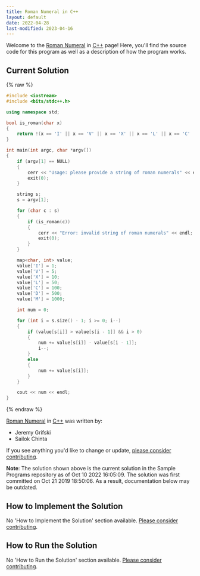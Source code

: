 ```yaml
---
title: Roman Numeral in C++
layout: default
date: 2022-04-28
last-modified: 2023-04-16
---
```


Welcome to the [Roman Numeral](https://sampleprograms.io/projects/roman-numeral) in [C++](https://sampleprograms.io/languages/c-plus-plus) page! Here, you'll find the source code for this program as well as a description of how the program works.

## Current Solution

{% raw %}

```c++
#include <iostream>
#include <bits/stdc++.h>

using namespace std;

bool is_roman(char x)
{
    return !(x == 'I' || x == 'V' || x == 'X' || x == 'L' || x == 'C' || x == 'D' || x == 'M');
}

int main(int argc, char *argv[])
{
    if (argv[1] == NULL)
    {
        cerr << "Usage: please provide a string of roman numerals" << endl;
        exit(0);
    }

    string s;
    s = argv[1];

    for (char c : s)
    {
        if (is_roman(c))
        {
            cerr << "Error: invalid string of roman numerals" << endl;
            exit(0);
        }
    }

    map<char, int> value;
    value['I'] = 1;
    value['V'] = 5;
    value['X'] = 10;
    value['L'] = 50;
    value['C'] = 100;
    value['D'] = 500;
    value['M'] = 1000;

    int num = 0;

    for (int i = s.size() - 1; i >= 0; i--)
    {
        if (value[s[i]] > value[s[i - 1]] && i > 0)
        {
            num += value[s[i]] - value[s[i - 1]];
            i--;
        }
        else
        {
            num += value[s[i]];
        }
    }

    cout << num << endl;
}
```

{% endraw %}

[Roman Numeral](https://sampleprograms.io/projects/roman-numeral) in [C++](https://sampleprograms.io/languages/c-plus-plus) was written by:

- Jeremy Grifski
- Sailok Chinta

If you see anything you'd like to change or update, [please consider contributing](https://github.com/TheRenegadeCoder/sample-programs).

**Note**: The solution shown above is the current solution in the Sample Programs repository as of Oct 10 2022 16:05:09. The solution was first committed on Oct 21 2019 18:50:06. As a result, documentation below may be outdated.

## How to Implement the Solution

No 'How to Implement the Solution' section available. [Please consider contributing](https://github.com/TheRenegadeCoder/sample-programs-website).

## How to Run the Solution

No 'How to Run the Solution' section available. [Please consider contributing](https://github.com/TheRenegadeCoder/sample-programs-website).